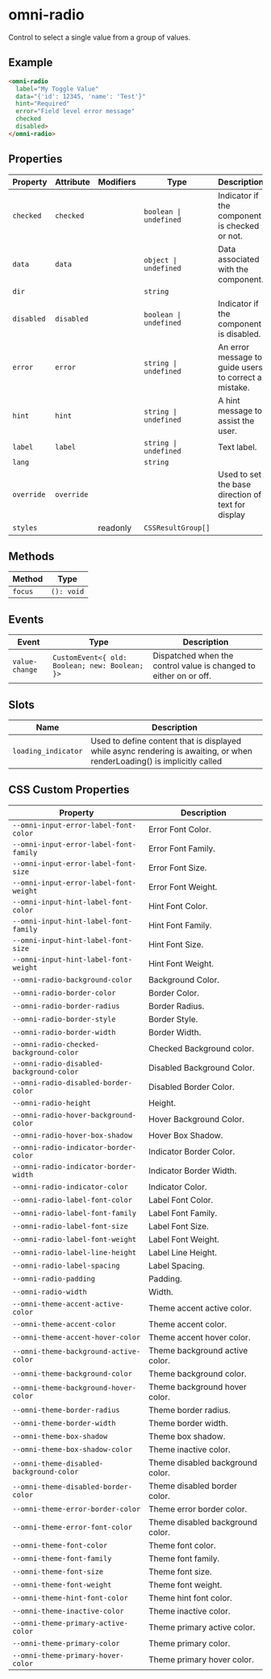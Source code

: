 # omni-radio

Control to select a single value from a group of values.

## Example

```html
<omni-radio
  label="My Toggle Value"
  data="{'id': 12345, 'name': 'Test'}"
  hint="Required"
  error="Field level error message"
  checked
  disabled>
</omni-radio>
```

## Properties

| Property   | Attribute  | Modifiers | Type                   | Description                                      |
|------------|------------|-----------|------------------------|--------------------------------------------------|
| `checked`  | `checked`  |           | `boolean \| undefined` | Indicator if the component is checked or not.    |
| `data`     | `data`     |           | `object \| undefined`  | Data associated with the component.              |
| `dir`      |            |           | `string`               |                                                  |
| `disabled` | `disabled` |           | `boolean \| undefined` | Indicator if the component is disabled.          |
| `error`    | `error`    |           | `string \| undefined`  | An error message to guide users to correct a mistake. |
| `hint`     | `hint`     |           | `string \| undefined`  | A hint message to assist the user.               |
| `label`    | `label`    |           | `string \| undefined`  | Text label.                                      |
| `lang`     |            |           | `string`               |                                                  |
| `override` | `override` |           |                        | Used to set the base direction of text for display |
| `styles`   |            | readonly  | `CSSResultGroup[]`     |                                                  |

## Methods

| Method  | Type       |
|---------|------------|
| `focus` | `(): void` |

## Events

| Event          | Type                                           | Description                                      |
|----------------|------------------------------------------------|--------------------------------------------------|
| `value-change` | `CustomEvent<{ old: Boolean; new: Boolean; }>` | Dispatched when the control value is changed to either on or off. |

## Slots

| Name                | Description                                      |
|---------------------|--------------------------------------------------|
| `loading_indicator` | Used to define content that is displayed while async rendering is awaiting, or when renderLoading() is implicitly called |

## CSS Custom Properties

| Property                                 | Description                      |
|------------------------------------------|----------------------------------|
| `--omni-input-error-label-font-color`    | Error Font Color.                |
| `--omni-input-error-label-font-family`   | Error Font Family.               |
| `--omni-input-error-label-font-size`     | Error Font Size.                 |
| `--omni-input-error-label-font-weight`   | Error Font Weight.               |
| `--omni-input-hint-label-font-color`     | Hint Font Color.                 |
| `--omni-input-hint-label-font-family`    | Hint Font Family.                |
| `--omni-input-hint-label-font-size`      | Hint Font Size.                  |
| `--omni-input-hint-label-font-weight`    | Hint Font Weight.                |
| `--omni-radio-background-color`          | Background Color.                |
| `--omni-radio-border-color`              | Border Color.                    |
| `--omni-radio-border-radius`             | Border Radius.                   |
| `--omni-radio-border-style`              | Border Style.                    |
| `--omni-radio-border-width`              | Border Width.                    |
| `--omni-radio-checked-background-color`  | Checked Background color.        |
| `--omni-radio-disabled-background-color` | Disabled Background Color.       |
| `--omni-radio-disabled-border-color`     | Disabled Border Color.           |
| `--omni-radio-height`                    | Height.                          |
| `--omni-radio-hover-background-color`    | Hover Background Color.          |
| `--omni-radio-hover-box-shadow`          | Hover Box Shadow.                |
| `--omni-radio-indicator-border-color`    | Indicator Border Color.          |
| `--omni-radio-indicator-border-width`    | Indicator Border Width.          |
| `--omni-radio-indicator-color`           | Indicator Color.                 |
| `--omni-radio-label-font-color`          | Label Font Color.                |
| `--omni-radio-label-font-family`         | Label Font Family.               |
| `--omni-radio-label-font-size`           | Label Font Size.                 |
| `--omni-radio-label-font-weight`         | Label Font Weight.               |
| `--omni-radio-label-line-height`         | Label Line Height.               |
| `--omni-radio-label-spacing`             | Label Spacing.                   |
| `--omni-radio-padding`                   | Padding.                         |
| `--omni-radio-width`                     | Width.                           |
| `--omni-theme-accent-active-color`       | Theme accent active color.       |
| `--omni-theme-accent-color`              | Theme accent color.              |
| `--omni-theme-accent-hover-color`        | Theme accent hover color.        |
| `--omni-theme-background-active-color`   | Theme background active color.   |
| `--omni-theme-background-color`          | Theme background color.          |
| `--omni-theme-background-hover-color`    | Theme background hover color.    |
| `--omni-theme-border-radius`             | Theme border radius.             |
| `--omni-theme-border-width`              | Theme border width.              |
| `--omni-theme-box-shadow`                | Theme box shadow.                |
| `--omni-theme-box-shadow-color`          | Theme inactive color.            |
| `--omni-theme-disabled-background-color` | Theme disabled background color. |
| `--omni-theme-disabled-border-color`     | Theme disabled border color.     |
| `--omni-theme-error-border-color`        | Theme error border color.        |
| `--omni-theme-error-font-color`          | Theme disabled background color. |
| `--omni-theme-font-color`                | Theme font color.                |
| `--omni-theme-font-family`               | Theme font family.               |
| `--omni-theme-font-size`                 | Theme font size.                 |
| `--omni-theme-font-weight`               | Theme font weight.               |
| `--omni-theme-hint-font-color`           | Theme hint font color.           |
| `--omni-theme-inactive-color`            | Theme inactive color.            |
| `--omni-theme-primary-active-color`      | Theme primary active color.      |
| `--omni-theme-primary-color`             | Theme primary color.             |
| `--omni-theme-primary-hover-color`       | Theme primary hover color.       |
